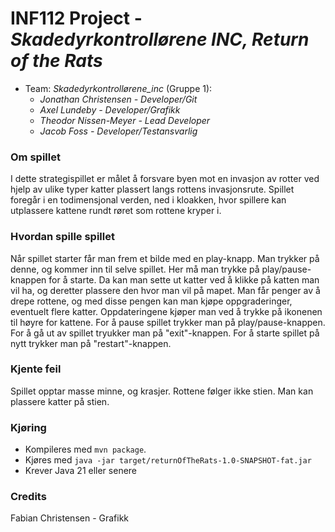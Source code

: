 # INF112 Project - *Skadedyrkontrollørene INC, Return of the Rats*

* Team: *Skadedyrkontrollørene_inc* (Gruppe 1): 
    * *Jonathan Christensen - Developer/Git*
    * *Axel Lundeby - Developer/Grafikk*
    * *Theodor Nissen-Meyer - Lead Developer*
    * *Jacob Foss - Developer/Testansvarlig* 

### Om spillet
I dette strategispillet er målet å forsvare byen mot en invasjon av rotter ved hjelp av ulike typer katter plassert langs rottens invasjonsrute. Spillet foregår i en todimensjonal verden, ned i kloakken, hvor spillere kan utplassere kattene rundt røret som rottene kryper i.

### Hvordan spille spillet
Når spillet starter får man frem et bilde med en play-knapp. Man trykker på denne, og kommer inn til selve spillet. Her må man trykke på play/pause-knappen for å starte. Da kan man sette ut katter ved å klikke på katten man vil ha, og deretter plassere den hvor man vil på mapet. Man får penger av å drepe rottene, og med disse pengen kan man kjøpe oppgraderinger, eventuelt flere katter. Oppdateringene kjøper man ved å trykke på ikonenen til høyre for kattene. For å pause spillet trykker man på play/pause-knappen. For å gå ut av spillet tryukker man på "exit"-knappen. For å starte spillet på nytt trykker man på "restart"-knappen.

### Kjente feil
Spillet opptar masse minne, og krasjer. 
Rottene følger ikke stien. 
Man kan plassere katter på stien.


### Kjøring
* Kompileres med `mvn package`.
* Kjøres med `java -jar target/returnOfTheRats-1.0-SNAPSHOT-fat.jar`
* Krever Java 21 eller senere

### Credits
Fabian Christensen - Grafikk